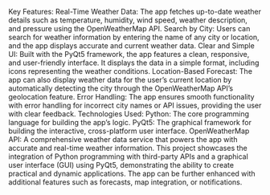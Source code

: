 Key Features:
Real-Time Weather Data: The app fetches up-to-date weather details such as temperature, humidity, wind speed, weather description, and pressure using the OpenWeatherMap API.
Search by City: Users can search for weather information by entering the name of any city or location, and the app displays accurate and current weather data.
Clear and Simple UI: Built with the PyQt5 framework, the app features a clean, responsive, and user-friendly interface. It displays the data in a simple format, including icons representing the weather conditions.
Location-Based Forecast: The app can also display weather data for the user’s current location by automatically detecting the city through the OpenWeatherMap API’s geolocation feature.
Error Handling: The app ensures smooth functionality with error handling for incorrect city names or API issues, providing the user with clear feedback.
Technologies Used:
Python: The core programming language for building the app’s logic.
PyQt5: The graphical framework for building the interactive, cross-platform user interface.
OpenWeatherMap API: A comprehensive weather data service that powers the app with accurate and real-time weather information.
This project showcases the integration of Python programming with third-party APIs and a graphical user interface (GUI) using PyQt5, demonstrating the ability to create practical and dynamic applications. The app can be further enhanced with additional features such as forecasts, map integration, or notifications.
